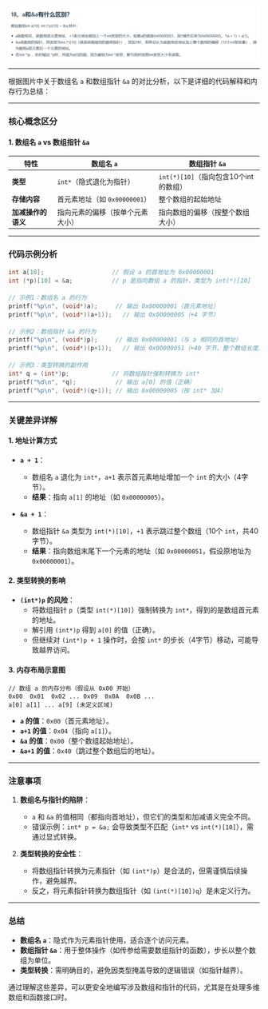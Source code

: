 ![alt text](18image1.png)


---
根据图片中关于数组名 `a` 和数组指针 `&a` 的对比分析，以下是详细的代码解释和内存行为总结：

---

### **核心概念区分**
#### **1. 数组名 `a` vs 数组指针 `&a`**
| **特性**           | **数组名 `a`**                          | **数组指针 `&a`**                      |
|--------------------|---------------------------------------|---------------------------------------|
| **类型**           | `int*`（隐式退化为指针）                | `int(*)[10]`（指向包含10个int的数组）  |
| **存储内容**       | 首元素地址（如 `0x00000001`）          | 整个数组的起始地址                    |
| **加减操作的语义**   | 指向元素的偏移（按单个元素大小）        | 指向数组的偏移（按整个数组大小）        |

---

### **代码示例分析**
```cpp
int a[10];                   // 假设 a 的首地址为 0x00000001
int (*p)[10] = &a;           // p 是指向数组 a 的指针，类型为 int(*)[10]

// 示例1：数组名 a 的行为
printf("%p\n", (void*)a);     // 输出 0x00000001（首元素地址）
printf("%p\n", (void*)(a+1));   // 输出 0x00000005（+4 字节）

// 示例2：数组指针 &a 的行为
printf("%p\n", (void*)p);     // 输出 0x00000001（与 a 相同的首地址）
printf("%p\n", (void*)(p+1));   // 输出 0x00000051（+40 字节，整个数组长度）

// 示例3：类型转换的副作用
int* q = (int*)p;            // 将数组指针强制转换为 int*
printf("%d\n", *q);           // 输出 a[0] 的值（正确）
printf("%p\n", (void*)(q+1)); // 输出 0x00000005（按 int* 加4）
```

---

### **关键差异详解**
#### **1. 地址计算方式**
- **`a + 1`**：
  - 数组名 `a` 退化为 `int*`，`a+1` 表示首元素地址增加一个 `int` 的大小（4字节）。
  - **结果**：指向 `a[1]` 的地址（如 `0x00000005`）。

- **`&a + 1`**：
  - 数组指针 `&a` 类型为 `int(*)[10]`，`+1` 表示跳过整个数组（10个 `int`，共40字节）。
  - **结果**：指向数组末尾下一个元素的地址（如 `0x00000051`，假设原地址为 `0x00000001`）。

#### **2. 类型转换的影响**
- **`(int*)p` 的风险**：
  - 将数组指针 `p`（类型 `int(*)[10]`）强制转换为 `int*`，得到的是数组首元素的地址。
  - 解引用 `(int*)p` 得到 `a[0]` 的值（正确）。
  - 但继续对 `(int*)p + 1` 操作时，会按 `int*` 的步长（4字节）移动，可能导致越界访问。

#### **3. 内存布局示意图**
```plaintext
// 数组 a 的内存分布（假设从 0x00 开始）
0x00  0x01  0x02 ... 0x09  0x0A  0x0B ... 
a[0] a[1] ... a[9] (未定义区域)
```

- **`a` 的值**：`0x00`（首元素地址）。
- **`a+1` 的值**：`0x04`（指向 `a[1]`）。
- **`&a` 的值**：`0x00`（整个数组起始地址）。
- **`&a+1` 的值**：`0x40`（跳过整个数组后的地址）。

---

### **注意事项**
1. **数组名与指针的陷阱**：
   - `a` 和 `&a` 的值相同（都指向首地址），但它们的类型和加减语义完全不同。
   - 错误示例：`int* p = &a;` 会导致类型不匹配（`int*` vs `int(*)[10]`），需通过显式转换。

2. **类型转换的安全性**：
   - 将数组指针转换为元素指针（如 `(int*)p`）是合法的，但需谨慎后续操作，避免越界。
   - 反之，将元素指针转换为数组指针（如 `(int(*)[10])q`）是未定义行为。

---

### **总结**
- **数组名 `a`**：隐式作为元素指针使用，适合逐个访问元素。
- **数组指针 `&a`**：用于整体操作（如传参给需要数组指针的函数），步长以整个数组为单位。
- **类型转换**：需明确目的，避免因类型掩盖导致的逻辑错误（如指针越界）。

通过理解这些差异，可以更安全地编写涉及数组和指针的代码，尤其是在处理多维数组和函数接口时。